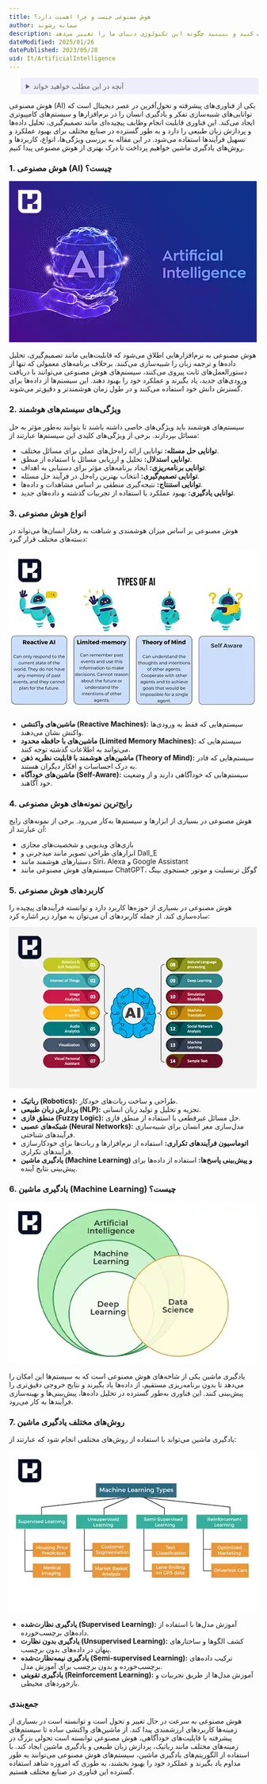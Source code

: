 ```yaml
---
title: هوش مصنوعی چیست و چرا اهمیت دارد؟
author: سمانه رشوند
description: آیا می‌خواهید با هوش مصنوعی آشنا شوید؟ در این مقاله، انواع هوش مصنوعی، کاربردها و روش‌های یادگیری ماشین را کشف کنید و ببینید چگونه این تکنولوژی دنیای ما را تغییر می‌دهد.
dateModified: 2025/01/26
datePublished: 2023/05/28
uid: It/ArtificialIntelligence
---
```

<blockquote style="background-color:#eeeefc; padding:0.5rem">

<details>
  <summary>آنچه در این مطلب خواهید خواند</summary>
  <ul>
   <li>هوش مصنوعی چیست؟</li>
   <li>ویژگی‌های سیستم‌های هوشمند</li>
   <li>انواع هوش مصنوعی</li>
   <li>رایج‌ترین نمونه‌های هوش مصنوعی</li>
   <li>کاربردهای هوش مصنوعی</li>
   <li>یادگیری ماشین (Machine Learning) چیست؟</li>
   <li>روش‌های مختلف یادگیری ماشین</li>
  </ul>
</details>
</blockquote>

هوش مصنوعی (AI) یکی از فناوری‌های پیشرفته و تحول‌آفرین در عصر دیجیتال است که توانایی‌های شبیه‌سازی تفکر و یادگیری انسان را در نرم‌افزارها و سیستم‌های کامپیوتری ایجاد می‌کند. این فناوری قابلیت انجام وظایف پیچیده‌ای مانند تصمیم‌گیری، تحلیل داده‌ها و پردازش زبان طبیعی را دارد و به طور گسترده در صنایع مختلف برای بهبود عملکرد و تسهیل فرآیندها استفاده می‌شود. در این مقاله به بررسی ویژگی‌ها، انواع، کاربردها و روش‌های یادگیری ماشین خواهیم پرداخت تا درک بهتری از هوش مصنوعی پیدا کنیم.

### 1. هوش مصنوعی (AI) چیست؟

!["هوش مصنوعی (AI) چیست"](./Images/AI.webp)

هوش مصنوعی به نرم‌افزارهایی اطلاق می‌شود که قابلیت‌هایی مانند تصمیم‌گیری، تحلیل داده‌ها و ترجمه زبان را شبیه‌سازی می‌کنند. برخلاف برنامه‌های معمولی که تنها از دستورالعمل‌های ثابت پیروی می‌کنند، سیستم‌های هوش مصنوعی می‌توانند با دریافت ورودی‌های جدید، یاد بگیرند و عملکرد خود را بهبود دهند. این سیستم‌ها از داده‌ها برای گسترش دانش خود استفاده می‌کنند و در طول زمان هوشمندتر و دقیق‌تر می‌شوند.

### 2. ویژگی‌های سیستم‌های هوشمند
سیستم‌های هوشمند باید ویژگی‌های خاصی داشته باشند تا بتوانند به‌طور مؤثر به حل مسائل بپردازند. برخی از ویژگی‌های کلیدی این سیستم‌ها عبارتند از:

- **توانایی حل مسئله:** توانایی ارائه راه‌حل‌های عملی برای مسائل مختلف.
- **توانایی استدلال:** تحلیل و ارزیابی مسائل با استفاده از منطق.
- **توانایی برنامه‌ریزی:** ایجاد برنامه‌های مؤثر برای دستیابی به اهداف.
- **توانایی تصمیم‌گیری:** انتخاب بهترین راه‌حل در فرآیند حل مسئله.
- **توانایی استنتاج:** نتیجه‌گیری منطقی بر اساس مشاهدات و داده‌ها.
- **توانایی یادگیری:** بهبود عملکرد با استفاده از تجربیات گذشته و داده‌های جدید.

### 3. انواع هوش مصنوعی
هوش مصنوعی بر اساس میزان هوشمندی و شباهت به رفتار انسان‌ها می‌تواند در دسته‌های مختلف قرار گیرد:

![(Types of AI) انواع هوش مصنوعی](./Images/TypesOfAi.webp)

- **ماشین‌های واکنشی (Reactive Machines):** سیستم‌هایی که فقط به ورودی‌ها واکنش نشان می‌دهند.
- **ماشین‌های با حافظه محدود (Limited Memory Machines):** سیستم‌هایی که می‌توانند به اطلاعات گذشته توجه کنند.
- **ماشین‌های هوشمند با قابلیت نظریه ذهن (Theory of Mind):** سیستم‌هایی که قادر به درک احساسات و افکار دیگران هستند.
- **ماشین‌های خودآگاه (Self-Aware):** سیستم‌هایی که خودآگاهی دارند و از وضعیت خود آگاهند.

### 4. رایج‌ترین نمونه‌های هوش مصنوعی
هوش مصنوعی در بسیاری از ابزارها و سیستم‌ها به‌کار می‌رود. برخی از نمونه‌های رایج آن عبارتند از:

- بازی‌های ویدیویی و شخصیت‌های مجازی
- ابزارهای طراحی تصویر مانند میدجرنی و Dall_E
- دستیارهای هوشمند مانند Siri، Alexa و Google Assistant
- سیستم‌های هوش مصنوعی مانند ChatGPT، گوگل ترنسلیت و موتور جستجوی بینگ

### 5. کاربردهای هوش مصنوعی
هوش مصنوعی در بسیاری از حوزه‌ها کاربرد دارد و توانسته فرآیندهای پیچیده را ساده‌سازی کند. از جمله کاربردهای آن می‌توان به موارد زیر اشاره کرد:

![کاربردهای هوش مصنوعی](./Images/ApplicationsOfArtificialIntelligence.webp)

- **رباتیک (Robotics):** طراحی و ساخت ربات‌های خودکار.
- **پردازش زبان طبیعی (NLP):** تجزیه و تحلیل و تولید زبان انسانی.
- **منطق فازی (Fuzzy Logic):** حل مسائل غیرقطعی با استفاده از منطق فازی.
- **شبکه‌های عصبی (Neural Networks):** مدل‌سازی مغز انسان برای شبیه‌سازی فرآیندهای شناختی.
- **اتوماسیون فرآیندهای تکراری:** استفاده از نرم‌افزارها و ربات‌ها برای خودکارسازی فرآیندهای تکراری.
- **یادگیری ماشین (Machine Learning) و پیش‌بینی پاسخ‌ها:** استفاده از داده‌ها برای پیش‌بینی نتایج آینده.

### 6. یادگیری ماشین (Machine Learning) چیست؟

![یادگیری ماشین (Machine Learning) چیست؟](./Images/WhatIsMachineLearning.webp)

یادگیری ماشین یکی از شاخه‌های هوش مصنوعی است که به سیستم‌ها این امکان را می‌دهد تا بدون برنامه‌ریزی مستقیم، از داده‌ها یاد بگیرند و نتایج خروجی دقیق‌تری را پیش‌بینی کنند. این فناوری به‌طور گسترده در تحلیل داده‌ها، پیش‌بینی‌ها و بهینه‌سازی فرآیندها به کار می‌رود.

### 7. روش‌های مختلف یادگیری ماشین
یادگیری ماشین می‌تواند با استفاده از روش‌های مختلفی انجام شود که عبارتند از:

![روش‌های مختلف یادگیری ماشین](./Images/DifferentMachineLearningMethods.webp)

- **یادگیری نظارت‌شده (Supervised Learning):** آموزش مدل‌ها با استفاده از داده‌های برچسب‌خورده.
- **یادگیری بدون نظارت (Unsupervised Learning):** کشف الگوها و ساختارهای پنهان در داده‌های بدون برچسب.
- **یادگیری نیمه‌نظارت‌شده (Semi-supervised Learning):** ترکیب داده‌های برچسب‌خورده و بدون برچسب برای آموزش مدل.
- **یادگیری تقویتی (Reinforcement Learning):** آموزش مدل‌ها از طریق تجربیات و بازخوردهای محیطی.

### جمع‌بندی
هوش مصنوعی به سرعت در حال تغییر و تحول است و توانسته است در بسیاری از زمینه‌ها کاربردهای ارزشمندی پیدا کند. از ماشین‌های واکنشی ساده تا سیستم‌های پیشرفته با قابلیت‌های خودآگاهی، هوش مصنوعی توانسته است تحولی بزرگ در زمینه‌های مختلف مانند رباتیک، پردازش زبان طبیعی و یادگیری ماشین ایجاد کند. با استفاده از الگوریتم‌های یادگیری ماشین، سیستم‌های هوش مصنوعی می‌توانند به طور مداوم یاد بگیرند و عملکرد خود را بهبود بخشند، به طوری که امروزه شاهد استفاده گسترده این فناوری در صنایع مختلف هستیم.